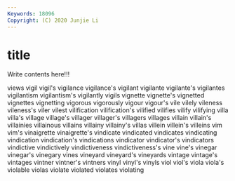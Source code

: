 ```yaml
---
Keywords: 18096
Copyright: (C) 2020 Junjie Li
---
```


# title

Write contents here!!!

views 
vigil 
vigil's 
vigilance 
vigilance's 
vigilant 
vigilante
vigilante's 
vigilantes 
vigilantism 
vigilantism's 
vigilantly 
vigils 
vignette 
vignette's 
vignetted 
vignettes
vignetting 
vigorous 
vigorously 
vigour 
vigour's 
vile 
vilely 
vileness 
vileness's 
viler
vilest 
vilification 
vilification's 
vilified 
vilifies 
vilify 
vilifying 
villa 
villa's 
village
village's 
villager 
villager's 
villagers 
villages 
villain 
villain's 
villainies 
villainous 
villains
villainy 
villainy's 
villas 
villein 
villein's 
villeins 
vim 
vim's 
vinaigrette 
vinaigrette's
vindicate 
vindicated 
vindicates 
vindicating 
vindication 
vindication's 
vindications 
vindicator 
vindicator's 
vindicators
vindictive 
vindictively 
vindictiveness 
vindictiveness's 
vine 
vine's 
vinegar 
vinegar's 
vinegary 
vines
vineyard 
vineyard's 
vineyards 
vintage 
vintage's 
vintages 
vintner 
vintner's 
vintners 
vinyl
vinyl's 
vinyls 
viol 
viol's 
viola 
viola's 
violable 
violas 
violate 
violated
violates 
violating 

